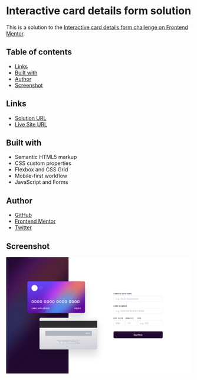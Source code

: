 # Interactive card details form solution

This is a solution to the [Interactive card details form challenge on Frontend Mentor](https://www.frontendmentor.io/challenges/interactive-card-details-form-XpS8cKZDWw).

## Table of contents

-   [Links](#links)
-   [Built with](#built-with)
-   [Author](#author)
-   [Screenshot](#screenshot)

## Links

-   [Solution URL](https://github.com/ionStici/interactive-card-details-form-fem)
-   [Live Site URL](https://ionstici.github.io/interactive-card-details-form-fem)

## Built with

-   Semantic HTML5 markup
-   CSS custom properties
-   Flexbox and CSS Grid
-   Mobile-first workflow
-   JavaScript and Forms

## Author

-   [GitHub](https://github.com/ionStici)
-   [Frontend Mentor](https://www.frontendmentor.io/profile/ionStici)
-   [Twitter](https://twitter.com/ionStici_)

## Screenshot

![](./images/screenshot.png)

<!-- ### Primary

- Linear gradient (active input border): hsl(249, 99%, 64%) to hsl(278, 94%, 30%)
- Red (input errors): hsl(0, 100%, 66%)

### Neutral

- White: hsl(0, 0%, 100%)
- Light grayish violet: hsl(270, 3%, 87%)
- Dark grayish violet: hsl(279, 6%, 55%)
- Very dark violet: hsl(278, 68%, 11%)

### Body Copy

- Font size: 18px

### Font

- Family: [Space Grotesk](https://fonts.google.com/specimen/Space+Grotesk)
- Weights: 500 -->
